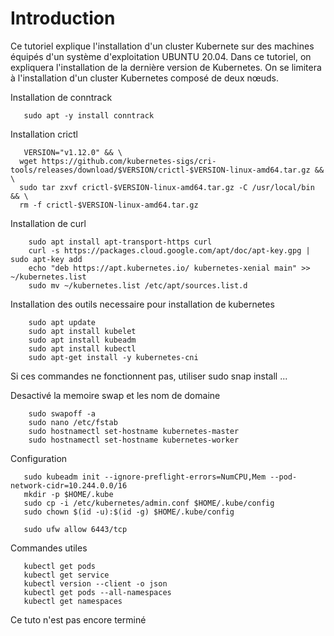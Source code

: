 # Introduction
Ce tutoriel explique l'installation d'un cluster Kubernete sur des machines équipés d'un système d'exploitation UBUNTU 20.04.
Dans ce tutoriel, on expliquera l'installation de la dernière version de Kubernetes. On se limitera à l'installation d'un cluster Kubernetes composé de deux nœuds.

Installation de conntrack
```
   sudo apt -y install conntrack
```

Installation crictl 

```
   VERSION="v1.12.0" && \
  wget https://github.com/kubernetes-sigs/cri-tools/releases/download/$VERSION/crictl-$VERSION-linux-amd64.tar.gz && \
  sudo tar zxvf crictl-$VERSION-linux-amd64.tar.gz -C /usr/local/bin && \
  rm -f crictl-$VERSION-linux-amd64.tar.gz
```


Installation de curl
```
    sudo apt install apt-transport-https curl
    curl -s https://packages.cloud.google.com/apt/doc/apt-key.gpg | sudo apt-key add
    echo "deb https://apt.kubernetes.io/ kubernetes-xenial main" >> ~/kubernetes.list
    sudo mv ~/kubernetes.list /etc/apt/sources.list.d
```

Installation des outils necessaire pour installation de kubernetes
```
    sudo apt update
    sudo apt install kubelet
    sudo apt install kubeadm
    sudo apt install kubectl
    sudo apt-get install -y kubernetes-cni
```
Si ces commandes ne fonctionnent pas, utiliser sudo snap install ...

Desactivé la memoire swap et les nom de domaine
```
    sudo swapoff -a
    sudo nano /etc/fstab
    sudo hostnamectl set-hostname kubernetes-master
    sudo hostnamectl set-hostname kubernetes-worker
```


Configuration
 ```
    sudo kubeadm init --ignore-preflight-errors=NumCPU,Mem --pod-network-cidr=10.244.0.0/16
    mkdir -p $HOME/.kube
    sudo cp -i /etc/kubernetes/admin.conf $HOME/.kube/config
    sudo chown $(id -u):$(id -g) $HOME/.kube/config
 ```
 ```
    sudo ufw allow 6443/tcp
 ```
 
 Commandes utiles
 ```
    kubectl get pods
    kubectl get service
    kubectl version --client -o json
    kubectl get pods --all-namespaces
    kubectl get namespaces
 ```
 
 
 
 
 
 
 Ce tuto n'est pas encore terminé
 
 
 
 
 
 
 
 
 
 
 
 
 
 
 
